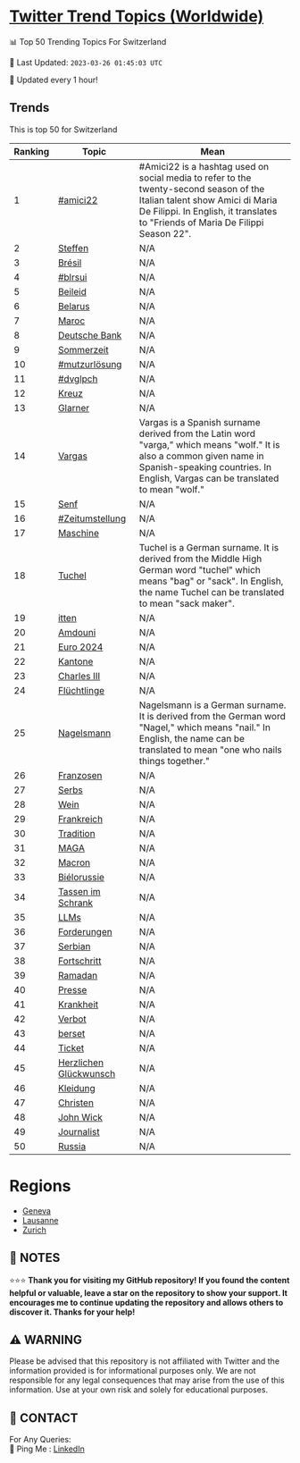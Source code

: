 [Twitter Trend Topics (Worldwide)](https://github.com/ErcinDedeoglu/Twitter-Trend-Topics)
==========


📊 Top 50 Trending Topics For Switzerland

📆 Last Updated: `2023-03-26 01:45:03 UTC`

🔧 Updated every 1 hour!


## Trends

This is top 50 for Switzerland

| Ranking | Topic | Mean |
| ------- | ------------ | ------------ |
| 1 | [#amici22](http://twitter.com/search?q=%23amici22) | #Amici22 is a hashtag used on social media to refer to the twenty-second season of the Italian talent show Amici di Maria De Filippi. In English, it translates to "Friends of Maria De Filippi Season 22". |
| 2 | [Steffen](http://twitter.com/search?q=Steffen) | N/A |
| 3 | [Brésil](http://twitter.com/search?q=Br%c3%a9sil) | N/A |
| 4 | [#blrsui](http://twitter.com/search?q=%23blrsui) | N/A |
| 5 | [Beileid](http://twitter.com/search?q=Beileid) | N/A |
| 6 | [Belarus](http://twitter.com/search?q=Belarus) | N/A |
| 7 | [Maroc](http://twitter.com/search?q=Maroc) | N/A |
| 8 | [Deutsche Bank](http://twitter.com/search?q=Deutsche+Bank) | N/A |
| 9 | [Sommerzeit](http://twitter.com/search?q=Sommerzeit) | N/A |
| 10 | [#mutzurlösung](http://twitter.com/search?q=%23mutzurl%c3%b6sung) | N/A |
| 11 | [#dvglpch](http://twitter.com/search?q=%23dvglpch) | N/A |
| 12 | [Kreuz](http://twitter.com/search?q=Kreuz) | N/A |
| 13 | [Glarner](http://twitter.com/search?q=Glarner) | N/A |
| 14 | [Vargas](http://twitter.com/search?q=Vargas) | Vargas is a Spanish surname derived from the Latin word "varga," which means "wolf." It is also a common given name in Spanish-speaking countries. In English, Vargas can be translated to mean "wolf." |
| 15 | [Senf](http://twitter.com/search?q=Senf) | N/A |
| 16 | [#Zeitumstellung](http://twitter.com/search?q=%23Zeitumstellung) | N/A |
| 17 | [Maschine](http://twitter.com/search?q=Maschine) | N/A |
| 18 | [Tuchel](http://twitter.com/search?q=Tuchel) | Tuchel is a German surname. It is derived from the Middle High German word "tuchel" which means "bag" or "sack". In English, the name Tuchel can be translated to mean "sack maker". |
| 19 | [itten](http://twitter.com/search?q=itten) | N/A |
| 20 | [Amdouni](http://twitter.com/search?q=Amdouni) | N/A |
| 21 | [Euro 2024](http://twitter.com/search?q=Euro+2024) | N/A |
| 22 | [Kantone](http://twitter.com/search?q=Kantone) | N/A |
| 23 | [Charles III](http://twitter.com/search?q=Charles+III) | N/A |
| 24 | [Flüchtlinge](http://twitter.com/search?q=Fl%c3%bcchtlinge) | N/A |
| 25 | [Nagelsmann](http://twitter.com/search?q=Nagelsmann) | Nagelsmann is a German surname. It is derived from the German word "Nagel," which means "nail." In English, the name can be translated to mean "one who nails things together." |
| 26 | [Franzosen](http://twitter.com/search?q=Franzosen) | N/A |
| 27 | [Serbs](http://twitter.com/search?q=Serbs) | N/A |
| 28 | [Wein](http://twitter.com/search?q=Wein) | N/A |
| 29 | [Frankreich](http://twitter.com/search?q=Frankreich) | N/A |
| 30 | [Tradition](http://twitter.com/search?q=Tradition) | N/A |
| 31 | [MAGA](http://twitter.com/search?q=MAGA) | N/A |
| 32 | [Macron](http://twitter.com/search?q=Macron) | N/A |
| 33 | [Biélorussie](http://twitter.com/search?q=Bi%c3%a9lorussie) | N/A |
| 34 | [Tassen im Schrank](http://twitter.com/search?q=Tassen+im+Schrank) | N/A |
| 35 | [LLMs](http://twitter.com/search?q=LLMs) | N/A |
| 36 | [Forderungen](http://twitter.com/search?q=Forderungen) | N/A |
| 37 | [Serbian](http://twitter.com/search?q=Serbian) | N/A |
| 38 | [Fortschritt](http://twitter.com/search?q=Fortschritt) | N/A |
| 39 | [Ramadan](http://twitter.com/search?q=Ramadan) | N/A |
| 40 | [Presse](http://twitter.com/search?q=Presse) | N/A |
| 41 | [Krankheit](http://twitter.com/search?q=Krankheit) | N/A |
| 42 | [Verbot](http://twitter.com/search?q=Verbot) | N/A |
| 43 | [berset](http://twitter.com/search?q=berset) | N/A |
| 44 | [Ticket](http://twitter.com/search?q=Ticket) | N/A |
| 45 | [Herzlichen Glückwunsch](http://twitter.com/search?q=Herzlichen+Gl%c3%bcckwunsch) | N/A |
| 46 | [Kleidung](http://twitter.com/search?q=Kleidung) | N/A |
| 47 | [Christen](http://twitter.com/search?q=Christen) | N/A |
| 48 | [John Wick](http://twitter.com/search?q=John+Wick) | N/A |
| 49 | [Journalist](http://twitter.com/search?q=Journalist) | N/A |
| 50 | [Russia](http://twitter.com/search?q=Russia) | N/A |



# Regions

* [Geneva](</Switzerland/Geneva.md>)
* [Lausanne](</Switzerland/Lausanne.md>)
* [Zurich](</Switzerland/Zurich.md>)



## 📝 NOTES

⭐⭐⭐ **Thank you for visiting my GitHub repository! If you found the content helpful or valuable, leave a star on the repository to show your support. It encourages me to continue updating the repository and allows others to discover it. Thanks for your help!**


## ⚠️ WARNING

Please be advised that this repository is not affiliated with Twitter and the information provided is for informational purposes only. We are not responsible for any legal consequences that may arise from the use of this information. Use at your own risk and solely for educational purposes.


## 📨 CONTACT

 For Any Queries:  
            🏓 Ping Me : [LinkedIn](https://www.linkedin.com/in/ercindedeoglu/)
